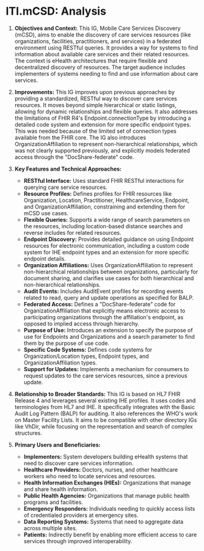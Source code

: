 # ITI.mCSD: Analysis

1.  **Objectives and Context:** This IG, Mobile Care Services Discovery (mCSD), aims to enable the discovery of care services resources (like organizations, facilities, practitioners, and services) in a federated environment using RESTful queries. It provides a way for systems to find information about available care services and their related resources. The context is eHealth architectures that require flexible and decentralized discovery of resources. The target audience includes implementers of systems needing to find and use information about care services.

2.  **Improvements:** This IG improves upon previous approaches by providing a standardized, RESTful way to discover care services resources. It moves beyond simple hierarchical or static listings, allowing for dynamic relationships and flexible queries. It also addresses the limitations of FHIR R4's Endpoint.connectionType by introducing a detailed code system and extension for more specific endpoint types. This was needed because of the limited set of connection types available from the FHIR core. The IG also introduces OrganizationAffiliation to represent non-hierarchical relationships, which was not clearly supported previously, and explicitly models federated access through the "DocShare-federate" code.

3.  **Key Features and Technical Approaches:**
    *   **RESTful Interface:** Uses standard FHIR RESTful interactions for querying care service resources.
    *   **Resource Profiles:** Defines profiles for FHIR resources like Organization, Location, Practitioner, HealthcareService, Endpoint, and OrganizationAffiliation, constraining and extending them for mCSD use cases.
    *   **Flexible Queries:** Supports a wide range of search parameters on the resources, including location-based distance searches and reverse includes for related resources.
    *   **Endpoint Discovery:** Provides detailed guidance on using Endpoint resources for electronic communication, including a custom code system for IHE endpoint types and an extension for more specific endpoint details.
    *   **Organization Affiliations:** Uses OrganizationAffiliation to represent non-hierarchical relationships between organizations, particularly for document sharing, and clarifies use cases for both hierarchical and non-hierarchical relationships.
    *   **Audit Events:** Includes AuditEvent profiles for recording events related to read, query and update operations as specified for BALP.
    *   **Federated Access:** Defines a "DocShare-federate" code for OrganizationAffiliation that explicitly means electronic access to participating organizations through the affiliation's endpoint, as opposed to implied access through hierarchy.
    *   **Purpose of Use:** Introduces an extension to specify the purpose of use for Endpoints and Organizations and a search parameter to find them by the purpose of use code.
    *   **Specific Code Systems:** Defines code systems for Organization/Location types, Endpoint types, and OrganizationAffiliation types.
    *   **Support for Updates:** Implements a mechanism for consumers to request updates to the care services resources, since a previous update.

4.  **Relationship to Broader Standards:** This IG is based on HL7 FHIR Release 4 and leverages several existing IHE profiles. It uses codes and terminologies from HL7 and IHE. It specifically integrates with the Basic Audit Log Pattern (BALP) for auditing. It also references the WHO's work on Master Facility Lists. It aims to be compatible with other directory IGs like VhDir, while focusing on the representation and search of complex structures.

5.  **Primary Users and Beneficiaries:**
    *   **Implementers:** System developers building eHealth systems that need to discover care services information.
    *   **Healthcare Providers:** Doctors, nurses, and other healthcare workers who need to locate services and resources.
    *   **Health Information Exchanges (HIEs):** Organizations that manage and share health information.
    *   **Public Health Agencies:** Organizations that manage public health programs and facilities.
    *   **Emergency Responders:** Individuals needing to quickly access lists of credentialed providers at emergency sites.
    *   **Data Reporting Systems:** Systems that need to aggregate data across multiple sites.
    *   **Patients:** Indirectly benefit by enabling more efficient access to care services through improved interoperability.
